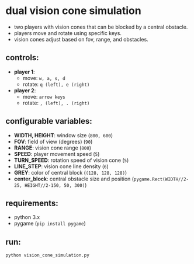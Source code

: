 # dual vision cone simulation

- two players with vision cones that can be blocked by a central obstacle.
- players move and rotate using specific keys.
- vision cones adjust based on fov, range, and obstacles.

## controls:
- **player 1**:
  - move: `w, a, s, d`
  - rotate: `q (left), e (right)`
- **player 2**:
  - move: `arrow keys`
  - rotate: `, (left), . (right)`

## configurable variables:
- **WIDTH, HEIGHT**: window size (`800, 600`)
- **FOV**: field of view (degrees) (`90`)
- **RANGE**: vision cone range (`800`)
- **SPEED**: player movement speed (`5`)
- **TURN_SPEED**: rotation speed of vision cone (`5`)
- **LINE_STEP**: vision cone line density (`6`)
- **GREY**: color of central block (`(128, 128, 128)`)
- **center_block**: central obstacle size and position (`pygame.Rect(WIDTH//2-25, HEIGHT//2-150, 50, 300)`)

## requirements:
- python 3.x
- pygame (`pip install pygame`)

## run:
```bash
python vision_cone_simulation.py
```
